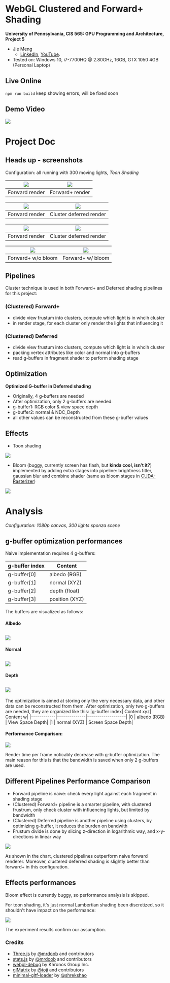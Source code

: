 WebGL Clustered and Forward+ Shading
======================

**University of Pennsylvania, CIS 565: GPU Programming and Architecture, Project 5**

* Jie Meng
  * [LinkedIn](https://www.linkedin.com/in/jie-meng/), [YouTube](https://www.youtube.com/channel/UC7G8fUcQrrI_1YnXY5sQM6A).
* Tested on: Windows 10, i7-7700HQ @ 2.80GHz, 16GB, GTX 1050 4GB (Personal Laptop)

## Live Online

`npm run build` keep showing errors, will be fixed soon


## Demo Video

[![](images/video.png)](https://www.youtube.com/watch?v=5GS9u3-nwkI&feature=youtu.be)



Project Doc
==================

## Heads up - screenshots

Configuration: all running with 300 moving lights, *Toon Shading*


![](images/Forward1.png)  | ![](images/ForwardP.png)
--------------------------|----------------------------
Forward render|   Forward+ render

![](images/Forward2.png)  | ![](images/Clustered.png)
--------------------------|----------------------------
Forward render|   Cluster deferred render

![](images/Forward2.png)  | ![](images/Clustered.png)
--------------------------|----------------------------
Forward render|   Cluster deferred render


![](images/ForwardP.png)  | ![](images/bloom1.png)
--------------------------|----------------------------
Forward+ w/o bloom|   Forward+ w/ bloom


## Pipelines

Cluster technique is used in both Forward+ and Deferred shading pipelines for this project:

### (Clustered) Forward+
 - divide view frustum into clusters, compute which light is in whcih cluster
 - in render stage, for each cluster only render the lights that influencing it

### (Clustered) Deferred
 - divide view frustum into clusters, compute which light is in whcih cluster
 - packing vertex attributes like color and normal into g-buffers
 - read g-buffers in fragment shader to perform shading stage

## Optimization

**Optimized G-buffer in Deferred shading**
 - Originally, 4 g-buffers are needed
 - After optimization, only 2 g-buffers are needed:
 - g-buffer1:  RGB color & view space depth
 - g-buffer2:  normal & NDC_Depth
 - all other values can be reconstructed from these g-buffer values



## Effects
 - Toon shading

![](images/Forward1.png)


 
 - Bloom (buggy, currently screen has flash, but **kinda cool, isn't it?**) implemented by adding extra stages into pipeline: brightness fitler, gaussian blur and combine shader (same as bloom stages in [CUDA-Rasterizer](https://github.com/Ninjajie/Project4-CUDA-Rasterizer))

![](images/bloom1.png)




Analysis
=====================

*Configuration: 1080p canvas, 300 lights sponza scene*

## g-buffer optimization performances

Naive implementation requires 4 g-buffers:

|g-buffer index| Content |
|------------|------------|
|g-buffer[0] | albedo (RGB)|
|g-buffer[1] | normal (XYZ)|
|g-buffer[2] | depth (float)|
|g-buffer[3] | position (XYZ)|

The buffers are visualized as follows:

#### Albedo

![](images/albedo.gif)
-------------------

#### Normal

![](images/normal.gif)
-------------------

#### Depth

![](images/depth.gif)
-------------------

The optimization is aimed at storing only the very necessary data, and other data can be reconstructed from them.
After optimization, only two g-buffers are needed, they are organized like this:
|g-buffer index| Content xyz| Content w|
|------------|--------------|-------------------|
|0 | albedo (RGB) | View Space Depth|
|1 | normal (XYZ) | Screen Space Depth|


#### Performance Comparison:

![](images/gbuffers.png)

Render time per frame noticably decrease with g-buffer optimization. The main reason
for this is that the bandwidth is saved when only 2 g-buffers are used.


## Different Pipelines Performance Comparison

 - Forward pipeline is naive: check every light against each fragment in shading stage
 - (Clustered) Forward+ pipeline is a smarter pipeline, with clustered frustrum, only check cluster with influencing lights, but limited by bandwidth
 - (Clustered) Deferred pipeline is another pipeline using clusters, by optimizing g-buffer, it reduces the burden on bandwith
 - Frustum divide is done by slicing z-direction in logarithmic way, and x-y-directions in linear way

![](images/pipelines.png)

As shown in the chart, clustered pipelines outperform naive forward renderer. Moreover, clustered deferred shading is slightly better than forward+ in this configuration.


## Effects performances

Bloom effect is currently buggy, so performance analysis is skipped.

For toon shading, it's just normal Lambertian shading been discretized, so it shouldn't have impact on the performance:

![](images/toon.png)

The experiment results confirm our assumption.


### Credits

* [Three.js](https://github.com/mrdoob/three.js) by [@mrdoob](https://github.com/mrdoob) and contributors
* [stats.js](https://github.com/mrdoob/stats.js) by [@mrdoob](https://github.com/mrdoob) and contributors
* [webgl-debug](https://github.com/KhronosGroup/WebGLDeveloperTools) by Khronos Group Inc.
* [glMatrix](https://github.com/toji/gl-matrix) by [@toji](https://github.com/toji) and contributors
* [minimal-gltf-loader](https://github.com/shrekshao/minimal-gltf-loader) by [@shrekshao](https://github.com/shrekshao)
